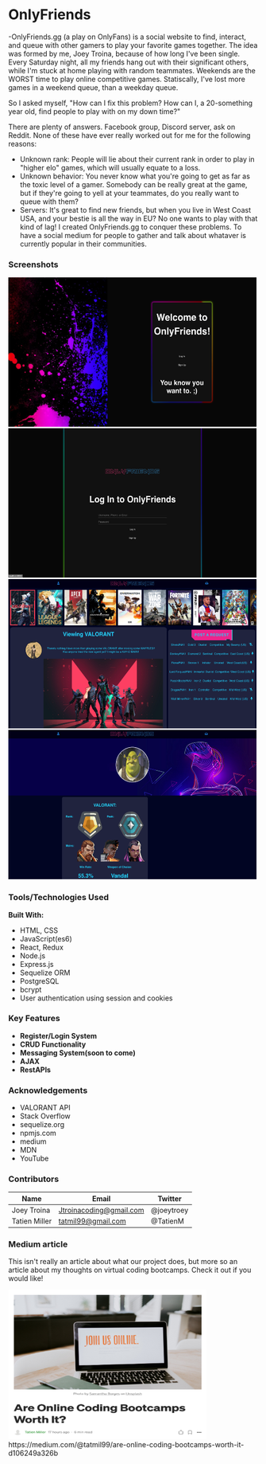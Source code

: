 # OnlyFriends

-OnlyFriends.gg (a play on OnlyFans) is a social website to find, interact, and queue with other gamers to play your favorite games together. The idea was formed by me, Joey Troina, because of how long I've been single. Every Saturday night, all my friends hang out with their significant others, while I'm stuck at home playing with random teammates. Weekends are the WORST time to play online competitive games. Statiscally, I've lost more games in a weekend queue, than a weekday queue.

So I asked myself, "How can I fix this problem? How can I, a 20-something year old, find people to play with on my down time?"

There are plenty of answers. Facebook group, Discord server, ask on Reddit. None of these have ever really worked out for me for the following reasons:

- Unknown rank: People will lie about their current rank in order to play in "higher elo" games, which will usually equate to a loss.
- Unknown behavior: You never know what you're going to get as far as the toxic level of a gamer. Somebody can be really great at the game, but if they're going to yell at your teammates, do you really want to queue with them?
- Servers: It's great to find new friends, but when you live in West Coast USA, and your bestie is all the way in EU? No one wants to play with that kind of lag!
  I created OnlyFriends.gg to conquer these problems. To have a social medium for people to gather and talk about whataver is currently popular in their communities.

### Screenshots

<img src="https://github.com/jtroina8/onlyFriends/blob/master/readme-imgs/register.png" width="500" height="300">

<img src="https://github.com/jtroina8/onlyFriends/blob/master/readme-imgs/login.png" width="500" height="300">

<img src="https://github.com/jtroina8/onlyFriends/blob/master/readme-imgs/home.png" width="500" height="300">

<img src="https://github.com/jtroina8/onlyFriends/blob/master/readme-imgs/profile.png" width="500" height="300">

### Tools/Technologies Used

**Built With:**

- HTML, CSS
- JavaScript(es6)
- React, Redux
- Node.js
- Express.js
- Sequelize ORM
- PostgreSQL
- bcrypt
- User authentication using session and cookies

### Key Features

- **Register/Login System**
- **CRUD Functionality**
- **Messaging System(soon to come)**
- **AJAX**
- **RestAPIs**

### Acknowledgements

- VALORANT API
- Stack Overflow
- sequelize.org
- npmjs.com
- medium
- MDN
- YouTube

### Contributors

| Name          | Email                   | Twitter    |
| ------------- | ----------------------- | ---------- |
| Joey Troina   | Jtroinacoding@gmail.com | @joeytroey |
| Tatien Miller | tatmil99@gmail.com      | @TatienM   |

### Medium article

This isn't really an article about what our project does, but more so an article about my thoughts on virtual coding bootcamps. Check it out if you would like!

<img src="https://github.com/jtroina8/onlyFriends/blob/master/readme-imgs/medium-pic.png" height="300" width="400">
https://medium.com/@tatmil99/are-online-coding-bootcamps-worth-it-d106249a326b
